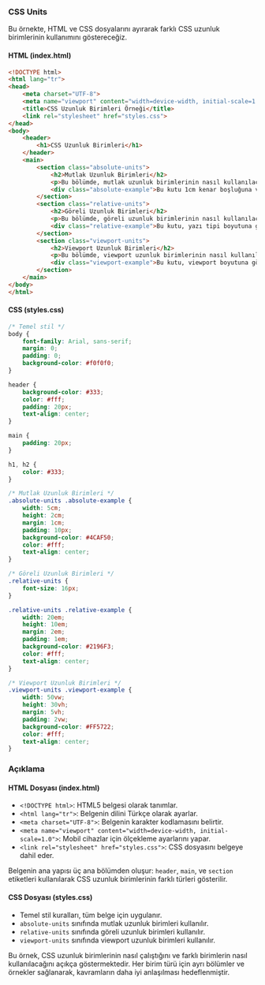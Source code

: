 ### CSS Units

Bu örnekte, HTML ve CSS dosyalarını ayırarak farklı CSS uzunluk birimlerinin kullanımını göstereceğiz.

#### HTML (index.html)
```html
<!DOCTYPE html>
<html lang="tr">
<head>
    <meta charset="UTF-8">
    <meta name="viewport" content="width=device-width, initial-scale=1.0">
    <title>CSS Uzunluk Birimleri Örneği</title>
    <link rel="stylesheet" href="styles.css">
</head>
<body>
    <header>
        <h1>CSS Uzunluk Birimleri</h1>
    </header>
    <main>
        <section class="absolute-units">
            <h2>Mutlak Uzunluk Birimleri</h2>
            <p>Bu bölümde, mutlak uzunluk birimlerinin nasıl kullanılacağını gösteriyoruz.</p>
            <div class="absolute-example">Bu kutu 1cm kenar boşluğuna ve 10px dolguya sahiptir.</div>
        </section>
        <section class="relative-units">
            <h2>Göreli Uzunluk Birimleri</h2>
            <p>Bu bölümde, göreli uzunluk birimlerinin nasıl kullanılacağını gösteriyoruz.</p>
            <div class="relative-example">Bu kutu, yazı tipi boyutuna göre ölçeklenir.</div>
        </section>
        <section class="viewport-units">
            <h2>Viewport Uzunluk Birimleri</h2>
            <p>Bu bölümde, viewport uzunluk birimlerinin nasıl kullanılacağını gösteriyoruz.</p>
            <div class="viewport-example">Bu kutu, viewport boyutuna göre ölçeklenir.</div>
        </section>
    </main>
</body>
</html>
```

#### CSS (styles.css)
```css
/* Temel stil */
body {
    font-family: Arial, sans-serif;
    margin: 0;
    padding: 0;
    background-color: #f0f0f0;
}

header {
    background-color: #333;
    color: #fff;
    padding: 20px;
    text-align: center;
}

main {
    padding: 20px;
}

h1, h2 {
    color: #333;
}

/* Mutlak Uzunluk Birimleri */
.absolute-units .absolute-example {
    width: 5cm;
    height: 2cm;
    margin: 1cm;
    padding: 10px;
    background-color: #4CAF50;
    color: #fff;
    text-align: center;
}

/* Göreli Uzunluk Birimleri */
.relative-units {
    font-size: 16px;
}

.relative-units .relative-example {
    width: 20em;
    height: 10em;
    margin: 2em;
    padding: 1em;
    background-color: #2196F3;
    color: #fff;
    text-align: center;
}

/* Viewport Uzunluk Birimleri */
.viewport-units .viewport-example {
    width: 50vw;
    height: 30vh;
    margin: 5vh;
    padding: 2vw;
    background-color: #FF5722;
    color: #fff;
    text-align: center;
}
```

### Açıklama

#### HTML Dosyası (index.html)

- `<!DOCTYPE html>`: HTML5 belgesi olarak tanımlar.
- `<html lang="tr">`: Belgenin dilini Türkçe olarak ayarlar.
- `<meta charset="UTF-8">`: Belgenin karakter kodlamasını belirtir.
- `<meta name="viewport" content="width=device-width, initial-scale=1.0">`: Mobil cihazlar için ölçekleme ayarlarını yapar.
- `<link rel="stylesheet" href="styles.css">`: CSS dosyasını belgeye dahil eder.

Belgenin ana yapısı üç ana bölümden oluşur: `header`, `main`, ve `section` etiketleri kullanılarak CSS uzunluk birimlerinin farklı türleri gösterilir.

#### CSS Dosyası (styles.css)

- Temel stil kuralları, tüm belge için uygulanır.
- `absolute-units` sınıfında mutlak uzunluk birimleri kullanılır.
- `relative-units` sınıfında göreli uzunluk birimleri kullanılır.
- `viewport-units` sınıfında viewport uzunluk birimleri kullanılır.

Bu örnek, CSS uzunluk birimlerinin nasıl çalıştığını ve farklı birimlerin nasıl kullanılacağını açıkça göstermektedir. Her birim türü için ayrı bölümler ve örnekler sağlanarak, kavramların daha iyi anlaşılması hedeflenmiştir.
